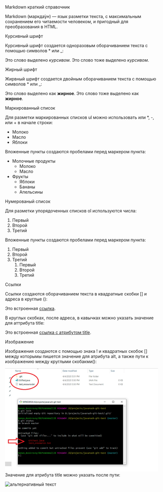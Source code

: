 Markdown краткий справочник

Markdown (маркда́ун) — язык разметки текста, с максимальным сохранением его читаемости человеком, и пригодный для преобразования в HTML.

Курсивный шрифт

Курсивный шрифт создается одноразовым оборачиванием текста с помощью символов * или _:

Это слово выделено *курсивом*. Это слово тоже выделено _курсивом_.

Жирный шрифт

Жирвный шрифт создается двойным оборачиванием текста с помощью символов * или _:

Это слово выделено как **жирное**. Это слово тоже выделено как __жирное__.

Маркированный список

Для разметки маркированных списков ul можно использовать или *, -, или + в начале строки:

* Молоко 
* Масло 
* Яблоки

Вложенные пункты создаются пробелами перед маркером пункта:
* Молочные продукты
  * Молоко 
  * Масло 
* Фрукты 
  * Яблоки 
  * Бананы 
  * Апельсины

Нумерованый список

Для разметки упорядоченных списков ol используются числа:

1. Первый 
2. Второй 
3. Третий

Вложенные пункты создаются пробелами перед маркером пункта:

1. Первый 
2. Второй 
3. Третий 
    1. Первый 
    2. Второй 
    3. Третий

Ссылки

Ссылки создаются оборачиванием текста в квадратные скобки [] и адреса в круглые ():

Это встроенная [ссылка](http://example.com/link).

В круглых скобках, после адреса, в кавычках можно указать значение для аттрибута title:

Это встроенная [ссылка с атрибутом title](http://example.com/link "Я ссылка").

Изображение

Изображения создаются с помощью знака ! и квадратных скобок [] между которымы пишется значение для атрибута alt, а также пути к изображению между круглыми скобакми():

![альтернативный текст](800.webp)
Значение для атрибута title можно указать после пути:

![альтернативный текст](https://kartinkin.net/uploads/posts/2021-10/1633788619_29-kartinkin-net-p-sobol-art-krasivo-29.jpg "Title")
